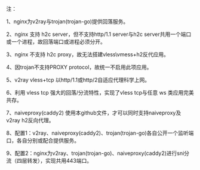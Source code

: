 注：

1、nginx为v2ray与trojan(trojan-go)提供回落服务。

2、nginx 支持 h2c server，但不支持http/1.1 server与h2c server共用一个端口或一个进程，故回落端口或进程必须分开。

3、nginx 不支持 h2c proxy，故无法搭建vless\vmess+h2反代应用。

4、因trojan不支持PROXY protocol，故统一不启用此项应用。

5、v2ray vless+tcp 以http/1.1或http/2自适应代理科学上网。

6、利用 vless tcp 强大的回落/分流特性，实现了vless tcp与任意 ws 类应用完美共存。

7、naiveproxy(caddy2) 使用本github文件，才可以同时支持naiveproxy及v2ray h2反向代理。

8、配置1：v2ray、naiveproxy(caddy2)、trojan(trojan-go)各自公开一个监听端口，各自分别或配合提供服务。

9、配置2：nginx为v2ray、trojan(trojan-go)、naiveproxy(caddy2)进行sni分流（四层转发），实现共用443端口。

